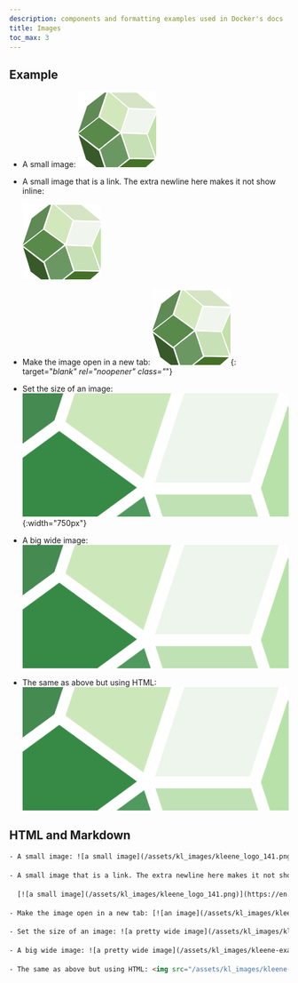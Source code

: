 ```yaml
---
description: components and formatting examples used in Docker's docs
title: Images
toc_max: 3
---
```


## Example

- A small image: ![a small image](/assets/kl_images/kleene_logo_141.png)

- A small image that is a link. The extra newline here makes it not show inline:

  [![a small image](/assets/kl_images/kleene_logo_141.png)](https://en.wikipedia.org/wiki/Stephen_Cole_Kleene)

- Make the image open in a new tab: [![an image](/assets/kl_images/kleene_logo_141.png)](/assets/kl_images/kleene_logo_141.png){: target="_blank" rel="noopener" class="_"}

- Set the size of an image: ![a pretty wide image](/assets/kl_images/kleene-example-1280.png){:width="750px"}

- A big wide image: ![a pretty wide image](/assets/kl_images/kleene-example-1280.png)

- The same as above but using HTML: <img src="/assets/kl_images/kleene-example-1280.png" alt="a wide image using HTML"/>

## HTML and Markdown

```html
- A small image: ![a small image](/assets/kl_images/kleene_logo_141.png)

- A small image that is a link. The extra newline here makes it not show inline:

  [![a small image](/assets/kl_images/kleene_logo_141.png)](https://en.wikipedia.org/wiki/Stephen_Cole_Kleene)

- Make the image open in a new tab: [![an image](/assets/kl_images/kleene_logo_141.png)](/assets/kl_images/kleene_logo_141.png){: target="_blank" rel="noopener" class="_"}

- Set the size of an image: ![a pretty wide image](/assets/kl_images/kleene-example-1280.png){:width="750px"}

- A big wide image: ![a pretty wide image](/assets/kl_images/kleene-example-1280.png)

- The same as above but using HTML: <img src="/assets/kl_images/kleene-example-1280.png" alt="a wide image using HTML"/>
```
